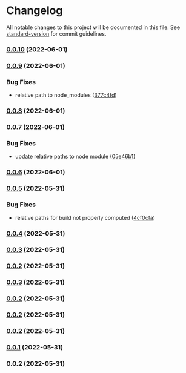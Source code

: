 # Changelog

All notable changes to this project will be documented in this file. See [standard-version](https://github.com/conventional-changelog/standard-version) for commit guidelines.

### [0.0.10](https://github.com/ThorstenSuckow/create-conjoon/compare/v0.0.9...v0.0.10) (2022-06-01)

### [0.0.9](https://github.com/ThorstenSuckow/create-conjoon/compare/v0.0.8...v0.0.9) (2022-06-01)


### Bug Fixes

* relative path to node_modules ([377c4fd](https://github.com/ThorstenSuckow/create-conjoon/commit/377c4fde009cf350659f1153b9e80017b2d8ca15))

### [0.0.8](https://github.com/ThorstenSuckow/create-conjoon/compare/v0.0.7...v0.0.8) (2022-06-01)

### [0.0.7](https://github.com/ThorstenSuckow/create-conjoon/compare/v0.0.6...v0.0.7) (2022-06-01)


### Bug Fixes

* update relative paths to node module ([05e46b1](https://github.com/ThorstenSuckow/create-conjoon/commit/05e46b1a8cc53ccbbcc8d0b6c937171b5aa02b21))

### [0.0.6](https://github.com/conjoon/create-conjoon/compare/v0.0.5...v0.0.6) (2022-06-01)

### [0.0.5](https://github.com/conjoon/create-conjoon/compare/v0.0.4...v0.0.5) (2022-05-31)


### Bug Fixes

* relative paths for build not properly computed ([4cf0cfa](https://github.com/conjoon/create-conjoon/commit/4cf0cfa5b2a2651c4a54dee4ab03f1526c10da39))

### [0.0.4](https://github.com/conjoon/create-conjoon/compare/v0.0.3...v0.0.4) (2022-05-31)

### [0.0.3](https://github.com/conjoon/create-conjoon/compare/v0.0.2...v0.0.3) (2022-05-31)

### [0.0.2](https://github.com/conjoon/create-conjoon/compare/v0.0.1...v0.0.2) (2022-05-31)

### [0.0.3](https://github.com/conjoon/create-conjoon/compare/v0.0.2...v0.0.3) (2022-05-31)

### [0.0.2](https://github.com/conjoon/create-conjoon/compare/v0.0.1...v0.0.2) (2022-05-31)

### [0.0.2](https://github.com/conjoon/create-conjoon/compare/v0.0.1...v0.0.2) (2022-05-31)

### [0.0.2](https://github.com/conjoon/create-conjoon/compare/v0.0.1...v0.0.2) (2022-05-31)

### [0.0.1](https://github.com/conjoon/create-conjoon/compare/v0.0.2...v0.0.1) (2022-05-31)

### 0.0.2 (2022-05-31)
